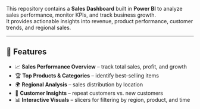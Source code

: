 This repository contains a **Sales Dashboard** built in **Power BI** to analyze sales performance, monitor KPIs, and track business growth.  
It provides actionable insights into revenue, product performance, customer trends, and regional sales.

---

## 🚀 Features
- 📈 **Sales Performance Overview** – track total sales, profit, and growth  
- 🏆 **Top Products & Categories** – identify best-selling items  
- 🌍 **Regional Analysis** – sales distribution by location  
- 👥 **Customer Insights** – repeat customers vs. new customers  
- 📊 **Interactive Visuals** – slicers for filtering by region, product, and time  
